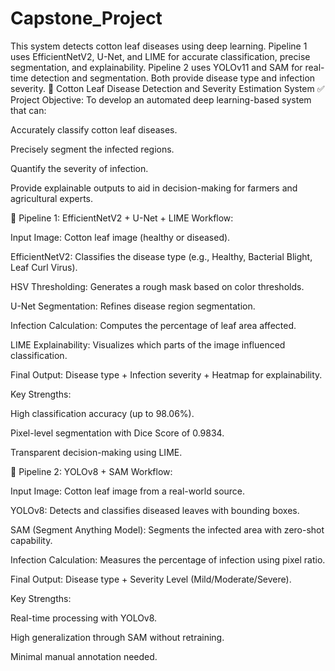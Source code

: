 # Capstone_Project
This system detects cotton leaf diseases using deep learning. Pipeline 1 uses EfficientNetV2, U-Net, and LIME for accurate classification, precise segmentation, and explainability. Pipeline 2 uses YOLOv11 and SAM for real-time detection and segmentation. Both provide disease type and infection severity.
🌿 Cotton Leaf Disease Detection and Severity Estimation System
✅ Project Objective:
To develop an automated deep learning-based system that can:

Accurately classify cotton leaf diseases.

Precisely segment the infected regions.

Quantify the severity of infection.

Provide explainable outputs to aid in decision-making for farmers and agricultural experts.

🔁 Pipeline 1: EfficientNetV2 + U-Net + LIME
Workflow:

Input Image: Cotton leaf image (healthy or diseased).

EfficientNetV2: Classifies the disease type (e.g., Healthy, Bacterial Blight, Leaf Curl Virus).

HSV Thresholding: Generates a rough mask based on color thresholds.

U-Net Segmentation: Refines disease region segmentation.

Infection Calculation: Computes the percentage of leaf area affected.

LIME Explainability: Visualizes which parts of the image influenced classification.

Final Output: Disease type + Infection severity + Heatmap for explainability.

Key Strengths:

High classification accuracy (up to 98.06%).

Pixel-level segmentation with Dice Score of 0.9834.

Transparent decision-making using LIME.

🔁 Pipeline 2: YOLOv8 + SAM
Workflow:

Input Image: Cotton leaf image from a real-world source.

YOLOv8: Detects and classifies diseased leaves with bounding boxes.

SAM (Segment Anything Model): Segments the infected area with zero-shot capability.

Infection Calculation: Measures the percentage of infection using pixel ratio.

Final Output: Disease type + Severity Level (Mild/Moderate/Severe).

Key Strengths:

Real-time processing with YOLOv8.

High generalization through SAM without retraining.

Minimal manual annotation needed.


